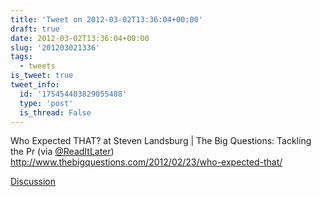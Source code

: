 ```yaml
---
title: 'Tweet on 2012-03-02T13:36:04+00:00'
draft: true
date: 2012-03-02T13:36:04+00:00
slug: '201203021336'
tags:
  - tweets
is_tweet: true
tweet_info:
  id: '175454403829055488'
  type: 'post'
  is_thread: False
---
```




Who Expected THAT? at Steven Landsburg | The Big Questions: Tackling the Pr (via [@ReadItLater](https://x.com/ReadItLater)) <http://www.thebigquestions.com/2012/02/23/who-expected-that/>

[Discussion](https://x.com/sytelus/status/175454403829055488)
